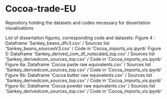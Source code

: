 # Cocoa-trade-EU
Repository holding the datasets and codes necessary for dissertation visualisations

List of dissertation figures, corresponding code and datasets:
Figure 4 : Dataframe 'Sankey_beans_dfv3.csv' / Sources list 'Sankey_beans_sourcesV3.csv' / Code in 'Cocoa_imports_vis.ipynb'
Figure 5: Dataframe 'Sankey_derived_com_df_notscaled_top.csv' / Sources list 'Sankey_derivedcom_sources_top.csv' / Code in 'Cocoa_imports_vis.ipynb' 
Figure 6a: Dataframe 'Cocoa paste raw equivalents.csv' / Sources list 'Sankey_derivedcom_sources_top.csv' / Code in 'Cocoa_imports_vis.ipynb' 
Figure 6b: Dataframe 'Cocoa butter raw equivalents.csv' / Sources list 'Sankey_derivedcom_sources_top.csv' / Code in 'Cocoa_imports_vis.ipynb'
Figure 6c: Dataframe 'Cocoa powder raw equivalents.csv' / Sources list 'Sankey_derivedcom_sources_top.csv' / Code in 'Cocoa_imports_vis.ipynb'

